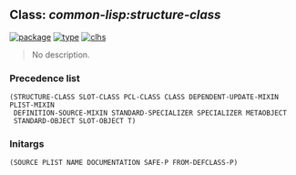## Class: ***common-lisp:structure-class***
[![package](https://img.shields.io/badge/Package-COMMON--LISP-5f9ea0.svg?style=social&colorA=999999)](../) [![type](https://img.shields.io/badge/Type-Class-5f9ea0.svg?style=social&colorA=999999)](../#class) [![clhs](https://img.shields.io/badge/CLHS-STRUCTURE--CLASS-5f9ea0.svg?style=social&colorA=999999)](http://www.lispworks.com/documentation/HyperSpec/Body/t_stu_cl.htm) 

> No description.

### Precedence list
```
(STRUCTURE-CLASS SLOT-CLASS PCL-CLASS CLASS DEPENDENT-UPDATE-MIXIN PLIST-MIXIN
 DEFINITION-SOURCE-MIXIN STANDARD-SPECIALIZER SPECIALIZER METAOBJECT
 STANDARD-OBJECT SLOT-OBJECT T)
```
### Initargs
```
(SOURCE PLIST NAME DOCUMENTATION SAFE-P FROM-DEFCLASS-P)
```
